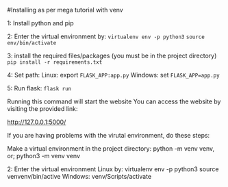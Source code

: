 #Installing as per mega tutorial with venv

1:
Install python and pip

2:
Enter the virtual environment by:
```virtualenv env -p python3```
```source env/bin/activate```

3:
install the required files/packages (you must be in the project directory)
```pip install -r requirements.txt```

4:
Set path:
Linux: export ```FLASK_APP:app.py```
Windows: set ```FLASK_APP=app.py```

5:
Run flask:
```flask run```

Running this command will start the website
You can access the website by visiting the provided link:

http://127.0.0.1:5000/





If you are having problems with the virutal environment, do these steps:

Make a virtual environment in the project directory: 
python -m venv venv, or; python3 -m venv venv

2: Enter the virtual environment 
Linux by: virtualenv env -p python3 source venvenv/bin/active 
Windows: venv/Scripts/activate

